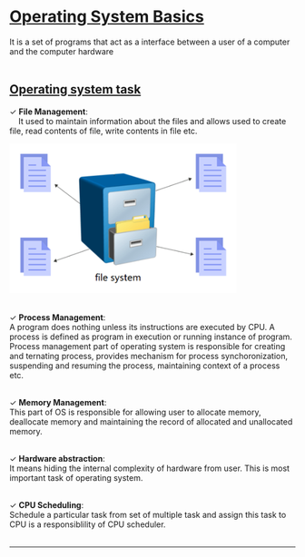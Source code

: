 # [Operating System Basics](#Operating-System-Basics)
It is a set of programs that act as a interface between a user of a computer and the computer hardware
<br>
<br>

## [Operating system task](#operating-system-task)
 ✓ **File Management**:<br>
&nbsp;&nbsp;&nbsp;&nbsp;It used to maintain information about the files and allows used to create file, read contents of file, write contents in file etc.
<br>

<img src="file-management.png" alt="Centered Image" width="400">

<br>
<br>

 ✓ **Process Management**:<br>
A program does nothing unless its instructions are executed by CPU. A process is defined as program in execution or running instance of program.<br>
Process management part of operating system is responsible for creating and ternating process, provides mechanism for process synchoronization, suspending and resuming the process, maintaining context of a process etc.
<br>
<br>

 ✓ **Memory Management**:<br>
This part of OS is responsible for allowing user to allocate memory, deallocate memory and maintaining the record of allocated and unallocated memory.
<br>
<br>

 ✓ **Hardware abstraction**:<br>
It means hiding the internal complexity of hardware from user. This is most important task of operating system.
<br>
<br>

 ✓ **CPU Scheduling**:<br>
Schedule a particular task from set of multiple task and assign this task to CPU is a responsiblility of CPU scheduler.
<br>
<br>

---